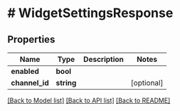 # # WidgetSettingsResponse

## Properties

Name | Type | Description | Notes
------------ | ------------- | ------------- | -------------
**enabled** | **bool** |  |
**channel_id** | **string** |  | [optional]

[[Back to Model list]](../../README.md#models) [[Back to API list]](../../README.md#endpoints) [[Back to README]](../../README.md)
